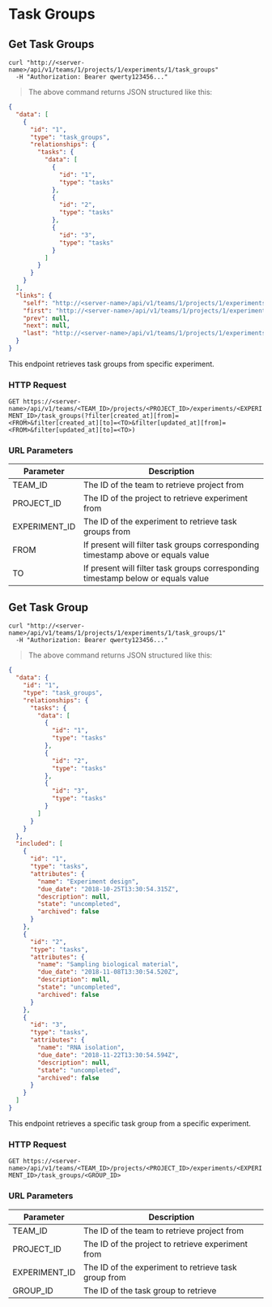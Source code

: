 # Task Groups

## Get Task Groups

```shell
curl "http://<server-name>/api/v1/teams/1/projects/1/experiments/1/task_groups"
  -H "Authorization: Bearer qwerty123456..."
```

> The above command returns JSON structured like this:

```json
{
  "data": [
    {
      "id": "1",
      "type": "task_groups",
      "relationships": {
        "tasks": {
          "data": [
            {
              "id": "1",
              "type": "tasks"
            },
            {
              "id": "2",
              "type": "tasks"
            },
            {
              "id": "3",
              "type": "tasks"
            }
          ]
        }
      }
    }
  ],
  "links": {
    "self": "http://<server-name>/api/v1/teams/1/projects/1/experiments/1/task_groups?page%5Bnumber%5D=1&page%5Bsize%5D=10",
    "first": "http://<server-name>/api/v1/teams/1/projects/1/experiments/1/task_groups?page%5Bnumber%5D=1&page%5Bsize%5D=10",
    "prev": null,
    "next": null,
    "last": "http://<server-name>/api/v1/teams/1/projects/1/experiments/1/task_groups?page%5Bnumber%5D=1&page%5Bsize%5D=10"
  }
}
```

This endpoint retrieves task groups from specific experiment.

### HTTP Request

`GET https://<server-name>/api/v1/teams/<TEAM_ID>/projects/<PROJECT_ID>/experiments/<EXPERIMENT_ID>/task_groups(?filter[created_at][from]=<FROM>&filter[created_at][to]=<TO>&filter[updated_at][from]=<FROM>&filter[updated_at][to]=<TO>)`

### URL Parameters

| Parameter     | Description                                                                      |
| ------------- | -------------------------------------------------------------------------------- |
| TEAM_ID       | The ID of the team to retrieve project from                                      |
| PROJECT_ID    | The ID of the project to retrieve experiment from                                |
| EXPERIMENT_ID | The ID of the experiment to retrieve task groups from                            |
| FROM          | If present will filter task groups corresponding timestamp above or equals value |
| TO            | If present will filter task groups corresponding timestamp below or equals value |

## Get Task Group

```shell
curl "http://<server-name>/api/v1/teams/1/projects/1/experiments/1/task_groups/1"
  -H "Authorization: Bearer qwerty123456..."
```

> The above command returns JSON structured like this:

```json
{
  "data": {
    "id": "1",
    "type": "task_groups",
    "relationships": {
      "tasks": {
        "data": [
          {
            "id": "1",
            "type": "tasks"
          },
          {
            "id": "2",
            "type": "tasks"
          },
          {
            "id": "3",
            "type": "tasks"
          }
        ]
      }
    }
  },
  "included": [
    {
      "id": "1",
      "type": "tasks",
      "attributes": {
        "name": "Experiment design",
        "due_date": "2018-10-25T13:30:54.315Z",
        "description": null,
        "state": "uncompleted",
        "archived": false
      }
    },
    {
      "id": "2",
      "type": "tasks",
      "attributes": {
        "name": "Sampling biological material",
        "due_date": "2018-11-08T13:30:54.520Z",
        "description": null,
        "state": "uncompleted",
        "archived": false
      }
    },
    {
      "id": "3",
      "type": "tasks",
      "attributes": {
        "name": "RNA isolation",
        "due_date": "2018-11-22T13:30:54.594Z",
        "description": null,
        "state": "uncompleted",
        "archived": false
      }
    }
  ]
}
```

This endpoint retrieves a specific task group from a specific experiment.

### HTTP Request

`GET https://<server-name>/api/v1/teams/<TEAM_ID>/projects/<PROJECT_ID>/experiments/<EXPERIMENT_ID>/task_groups/<GROUP_ID>`

### URL Parameters

| Parameter     | Description                                          |
| ------------- | ---------------------------------------------------- |
| TEAM_ID       | The ID of the team to retrieve project from          |
| PROJECT_ID    | The ID of the project to retrieve experiment from    |
| EXPERIMENT_ID | The ID of the experiment to retrieve task group from |
| GROUP_ID      | The ID of the task group to retrieve                 |
